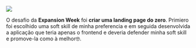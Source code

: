 ![](https://www.notion.so/image/https%3A%2F%2Fs3-us-west-2.amazonaws.com%2Fsecure.notion-static.com%2Fa541fa98-6962-4496-b55c-a6d645fe58e2%2FNotion_-_EW.png?table=block&id=71f55f86-45b3-44a3-80dc-3288b83f5f07&width=2730&userId=bed37368-3bbb-4528-99ff-2974c7351152&cache=v2)

O desafio da **Expansion Week** foi **criar uma landing page do zero**.
Primiero foi escolhido uma soft skill de minha 
preferencia e em seguida desenvolvida a aplicação que 
teria apenas o frontend e deveria defender minha soft 
skill e promove-la como à melhor🤓.
